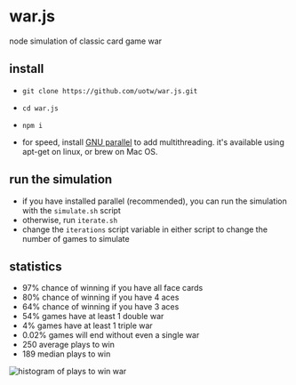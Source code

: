 # war.js
node simulation of classic card game war

## install
* `git clone https://github.com/uotw/war.js.git`
* `cd war.js`
* `npm i`

* for speed, install [GNU parallel](https://www.gnu.org/software/parallel/) to add multithreading. it's available using apt-get on linux, or brew on Mac OS.

## run the simulation
* if you have installed parallel (recommended), you can run the simulation with the `simulate.sh` script
* otherwise, run `iterate.sh`
* change the `iterations` script variable in either script to change the number of games to simulate


## statistics

* 97%	chance of winning if you have all face cards
* 80%	chance of winning if you have 4 aces
* 64%	chance of winning if you have 3 aces
* 54%	games have at least 1 double war
* 4%	games have at least 1 triple war
* 0.02%	games will end without even a single war
* 250	average plays to win
* 189	median plays to win

![histogram of plays to win war](https://www.sonoclipshare.com/playstowin.svg)
